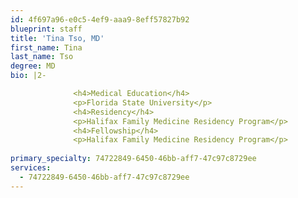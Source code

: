 ```yaml
---
id: 4f697a96-e0c5-4ef9-aaa9-8eff57827b92
blueprint: staff
title: 'Tina Tso, MD'
first_name: Tina
last_name: Tso
degree: MD
bio: |2-

              <h4>Medical Education</h4>
              <p>Florida State University</p>
              <h4>Residency</h4>
              <p>Halifax Family Medicine Residency Program</p>
              <h4>Fellowship</h4>
              <p>Halifax Family Medicine Residency Program</p>
          
primary_specialty: 74722849-6450-46bb-aff7-47c97c8729ee
services:
  - 74722849-6450-46bb-aff7-47c97c8729ee
---
```

